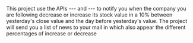 This project use the APIs --- and --- to notify you when the company you are following decrease or increase its stock value in a 10% between yesterday's close value and the day before yesterday's value. The project will send you a list of news to your mail in which also appear the different percentages of increase or decrease